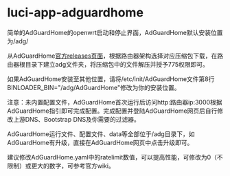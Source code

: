 # luci-app-adguardhome
简单的AdGuardHome的openwrt启动和停止界面，AdGuardHome默认安装位置为/adg/

从AdGuardHome[官方releases页面](https://github.com/AdguardTeam/AdGuardHome/releases)，根据路由器架构选择对应压缩包下载，在路由器根目录下建立adg文件夹，将压缩包中的文件解压并授予775权限即可。 

如果AdGuardHome安装至其他位置，请将/etc/init/AdGuardHome文件第8行BINLOADER_BIN="/adg/AdGuardHome"修改为你的安装位置。

注意：未内置配置文件，AdGuardHome首次运行后访问http:路由器ip:3000根据AdGuardHome指引即可完成配置。完成配置并登陆AdGuardHome网页后自行修改上游DNS、Bootstrap DNS及你需要的过滤器。

AdGuardHome运行文件、配置文件、data等全部位于/adg目录下，如AdGuardHome有升级，直接在AdGuardHome网页中点击升级即可。

建议修改AdGuardHome.yaml中的ratelimit数值，可以提高性能，可修改为0（不限制）或更大的数字，可参考官方wiki。
